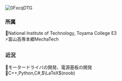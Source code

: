 ![0FxcqDTG](https://user-images.githubusercontent.com/80198387/168483640-7f28bb24-43be-4fcb-ae3c-8f63e95910f5.jpg)<br>

### 所属
🔭National Institute of Technology, Toyama College E3<br>
⚡富山高専本郷MechaTech

### 近況
🌱モータードライバの開発、電源基板の開発<br>
💬C++,Python,C#,$\LaTeX$(noob)<br>
<!--
**Issaimaru/Issaimaru** is a ✨ _special_ ✨ repository because its `README.md` (this file) appears on your GitHub profile.

Here are some ideas to get you started:

- 🔭 I’m currently working on ...
- 🌱 I’m currently learning ...
- 👯 I’m looking to collaborate on ...
- 🤔 I’m looking for help with ...
- 💬 Ask me about ...
- 📫 How to reach me: ...
- 😄 Pronouns: ...
- ⚡ Fun fact: ...
-->
